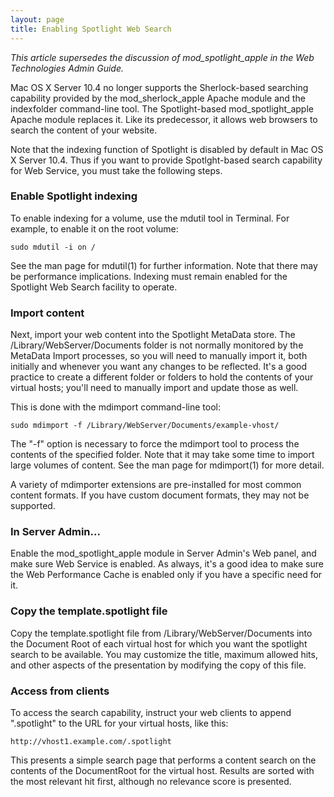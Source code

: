 ```yaml
---
layout: page
title: Enabling Spotlight Web Search
---
```


*This article supersedes the discussion of mod_spotlight_apple in the Web Technologies Admin Guide.*

Mac OS X Server 10.4 no longer supports the Sherlock-based searching capability provided by the mod_sherlock_apple Apache module and the indexfolder command-line tool. The Spotlight-based mod_spotlight_apple Apache module replaces it. Like its predecessor, it allows web browsers to search the content of your website.

Note that the indexing function of Spotlight is disabled by default in Mac OS X Server 10.4. Thus if you want to provide Spotlght-based search capability for Web Service, you must take the following steps.

### Enable Spotlight indexing
To enable indexing for a volume, use the mdutil tool in Terminal. For example, to enable it on the root volume:

```shell
sudo mdutil -i on /
```

See the man page for mdutil(1) for further information. Note that there may be performance implications. Indexing must remain enabled for the Spotlight Web Search facility to operate.

### Import content
Next, import your web content into the Spotlight MetaData store. The /Library/WebServer/Documents folder is not normally monitored by the MetaData Import processes, so you will need to manually import it, both initially and whenever you want any changes to be reflected. It's a good practice to create a different folder or folders to hold the contents of your virtual hosts; you'll need to manually import and update those as well.

This is done with the mdimport command-line tool:

```shell
sudo mdimport -f /Library/WebServer/Documents/example-vhost/
```

The "-f" option is necessary to force the mdimport tool to process the contents of the specified folder. Note that it may take some time to import large volumes of content. See the man page for mdimport(1) for more detail.

A variety of mdimporter extensions are pre-installed for most common content formats. If you have custom document formats, they may not be supported.

### In Server Admin...
Enable the mod_spotlight_apple module in Server Admin's Web panel, and make sure Web Service is enabled. As always, it's a good idea to make sure the Web Performance Cache is enabled only if you have a specific need for it.

### Copy the template.spotlight file
Copy the template.spotlight file from /Library/WebServer/Documents into the Document Root of each virtual host for which you want the spotlight search to be available. You may customize the title, maximum allowed hits, and other aspects of the presentation by modifying the copy of this file.

### Access from clients
To access the search capability, instruct your web clients to append ".spotlight" to the URL for your virtual hosts, like this:

```
http://vhost1.example.com/.spotlight
```

This presents a simple search page that performs a content search on the contents of the DocumentRoot for the virtual host. Results are sorted with the most relevant hit first, although no relevance score is presented.
